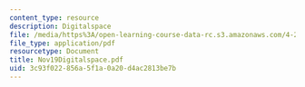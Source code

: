 ```yaml
---
content_type: resource
description: Digitalspace
file: /media/https%3A/open-learning-course-data-rc.s3.amazonaws.com/4-285-research-topics-in-architecture-citizen-centered-design-of-open-governance-systems-fall-2002/3c93f022856a5f1a0a20d4ac2813be7b_Nov19Digitalspace.pdf
file_type: application/pdf
resourcetype: Document
title: Nov19Digitalspace.pdf
uid: 3c93f022-856a-5f1a-0a20-d4ac2813be7b
---
```


